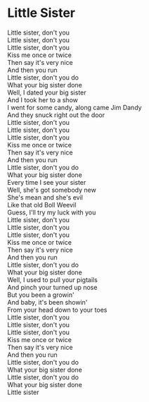 # Little Sister

Little sister, don't you  
Little sister, don't you  
Little sister, don't you  
Kiss me once or twice  
Then say it's very nice  
And then you run  
Little sister, don't you do  
What your big sister done  
Well, I dated your big sister  
And I took her to a show  
I went for some candy, along came Jim Dandy  
And they snuck right out the door  
Little sister, don't you  
Little sister, don't you  
Little sister, don't you  
Kiss me once or twice  
Then say it's very nice  
And then you run  
Little sister, don't you do  
What your big sister done  
Every time I see your sister  
Well, she's got somebody new  
She's mean and she's evil  
Like that old Boll Weevil  
Guess, I'll try my luck with you  
Little sister, don't you  
Little sister, don't you  
Little sister, don't you  
Kiss me once or twice  
Then say it's very nice  
And then you run  
Little sister, don't you do  
What your big sister done  
Well, I used to pull your pigtails  
And pinch your turned up nose  
But you been a growin'  
And baby, it's been showin'  
From your head down to your toes  
Little sister, don't you  
Little sister, don't you  
Little sister, don't you  
Kiss me once or twice  
Then say it's very nice  
And then you run  
Little sister, don't you do  
What your big sister done  
Little sister, don't you do  
What your big sister done  
Little sister
